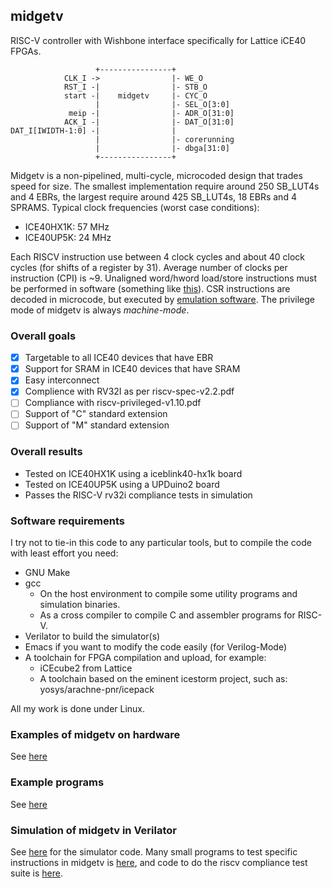 ## midgetv

RISC-V controller with Wishbone interface specifically for Lattice
iCE40 FPGAs. 
   
                       +----------------+
                CLK_I ->                |- WE_O
                RST_I -|                |- STB_O
                start -|    midgetv     |- CYC_O
                       |                |- SEL_O[3:0] 
                 meip -|                |- ADR_O[31:0]
                ACK_I -|                |- DAT_O[31:0]
    DAT_I[IWIDTH-1:0] -|                |
                       |                |- corerunning
                       |                |- dbga[31:0]
                       +----------------+
                       
Midgetv is a non-pipelined, multi-cycle, microcoded design that trades speed for size. 
The smallest implementation require around 250 SB_LUT4s and 4 EBRs, the largest require
around 425 SB_LUT4s, 18 EBRs and 4 SPRAMS. Typical clock frequencies (worst case conditions):
 - ICE40HX1K: 57 MHz
 - ICE40UP5K: 24 MHz

Each RISCV instruction use between 4 clock cycles and about 40 clock
cycles (for shifts of a register by 31). Average number of clocks per
instruction (CPI) is ~9. Unaligned word/hword load/store instructions
must be performed in software (something like
[this](sw/first/t160.S)). CSR instructions are decoded in microcode,
but executed by [emulation software](sw/inc/midgetv_minimal_csr.S).
The privilege mode of midgetv is always *machine-mode*.

### Overall goals 
 -  [x] Targetable to all ICE40 devices that have EBR
 -  [x] Support for SRAM in ICE40 devices that have SRAM
 -  [x] Easy interconnect
 -  [x] Complience with RV32I as per riscv-spec-v2.2.pdf
 -  [ ] Compliance with riscv-privileged-v1.10.pdf
 -  [ ] Support of "C" standard extension
 -  [ ] Support of "M" standard extension

### Overall results
  - Tested on ICE40HX1K using a iceblink40-hx1k board
  - Tested on ICE40UP5K using a UPDuino2 board
  - Passes the RISC-V rv32i compliance tests in simulation

### Software requirements

I try not to tie-in this code to any particular tools, but to compile the code with 
least effort you need:

- GNU Make
- gcc
  - On the host environment to compile some utility programs and simulation binaries.
  - As a cross compiler to compile C and assembler programs for RISC-V.
- Verilator to build the simulator(s)
- Emacs if you want to modify the code easily (for Verilog-Mode)
- A toolchain for FPGA compilation and upload, for example:
  - iCEcube2 from Lattice
  - A toolchain based on the eminent icestorm project, such as: yosys/arachne-pnr/icepack

All my work is done under Linux.

### Examples of midgetv on hardware
See [here](work/hwtest/README.md)

### Example programs
See [here](work/sw/hwexamples/README.md)

### Simulation of midgetv in Verilator
See [here](work/tst/README.md) for the simulator code. Many small programs to test specific instructions in midgetv is [here](work/sw/first), and code to do the riscv compliance test suite is [here](work/sw/second).

